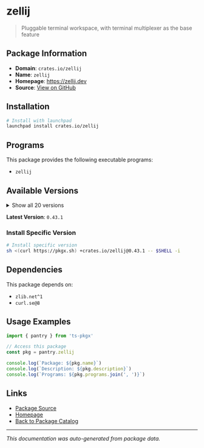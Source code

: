 # zellij

> Pluggable terminal workspace, with terminal multiplexer as the base feature

## Package Information

- **Domain**: `crates.io/zellij`
- **Name**: `zellij`
- **Homepage**: https://zellij.dev
- **Source**: [View on GitHub](https://github.com/pkgxdev/pantry/tree/main/projects/crates.io/zellij/package.yml)

## Installation

```bash
# Install with launchpad
launchpad install crates.io/zellij
```

## Programs

This package provides the following executable programs:

- `zellij`

## Available Versions

<details>
<summary>Show all 20 versions</summary>

- `0.43.1`, `0.43.0`, `0.42.2`, `0.42.1`, `0.42.0`
- `0.41.2`, `0.41.1`, `0.41.0`, `0.40.1`, `0.40.0`
- `0.39.2`, `0.39.1`, `0.39.0`, `0.38.2`, `0.38.1`
- `0.38.0`, `0.37.2`, `0.37.1`, `0.37.0`, `0.36.0`

</details>

**Latest Version**: `0.43.1`

### Install Specific Version

```bash
# Install specific version
sh <(curl https://pkgx.sh) +crates.io/zellij@0.43.1 -- $SHELL -i
```

## Dependencies

This package depends on:

- `zlib.net^1`
- `curl.se@8`

## Usage Examples

```typescript
import { pantry } from 'ts-pkgx'

// Access this package
const pkg = pantry.zellij

console.log(`Package: ${pkg.name}`)
console.log(`Description: ${pkg.description}`)
console.log(`Programs: ${pkg.programs.join(', ')}`)
```

## Links

- [Package Source](https://github.com/pkgxdev/pantry/tree/main/projects/crates.io/zellij/package.yml)
- [Homepage](https://zellij.dev)
- [Back to Package Catalog](../../../package-catalog.md)

---

*This documentation was auto-generated from package data.*
